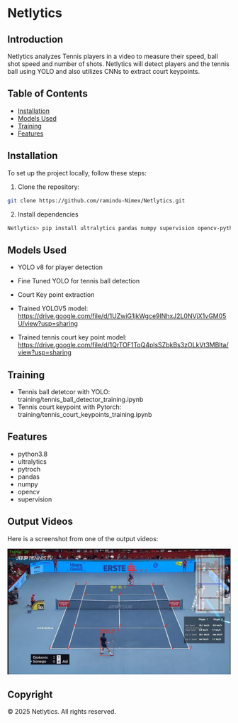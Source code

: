 # Netlytics

## Introduction
Netlytics analyzes Tennis players in a video to measure their speed, ball shot speed and number of shots. Netlytics will detect players and the tennis ball using YOLO and also utilizes CNNs to extract court keypoints.

## Table of Contents
- [Installation](#installation)
- [Models Used](#models-used)
- [Training](#training)
- [Features](#features)

## Installation

To set up the project locally, follow these steps:

1. Clone the repository:
```bash
git clone https://github.com/ramindu-Nimex/Netlytics.git
```

2. Install dependencies 
```bash
Netlytics> pip install ultralytics pandas numpy supervision opencv-python
```

## Models Used
* YOLO v8 for player detection
* Fine Tuned YOLO for tennis ball detection
* Court Key point extraction

* Trained YOLOV5 model: https://drive.google.com/file/d/1UZwiG1jkWgce9lNhxJ2L0NVjX1vGM05U/view?usp=sharing
* Trained tennis court key point model: https://drive.google.com/file/d/1QrTOF1ToQ4plsSZbkBs3zOLkVt3MBlta/view?usp=sharing

## Training
* Tennis ball detetcor with YOLO: training/tennis_ball_detector_training.ipynb
* Tennis court keypoint with Pytorch: training/tennis_court_keypoints_training.ipynb

## Features
* python3.8
* ultralytics
* pytroch
* pandas
* numpy 
* opencv
* supervision

## Output Videos
Here is a screenshot from one of the output videos:

![Screenshot](utils/screenshot.jpeg)

## Copyright
© 2025 Netlytics. All rights reserved.